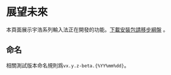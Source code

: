 <!-- do not translate -->
# 展望未來

本頁面展示宇浩系列輸入法正在開發的功能。[下載安裝包請移步綱盤](http://zhuyuhao.ysepan.com/) 。

## 命名

相關測試版本命名規則爲`vx.y.z-beta.{%YY%mm%dd}`。
